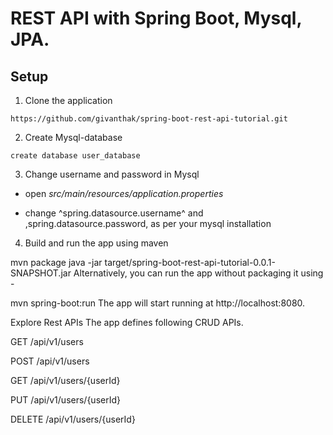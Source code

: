 # REST API with Spring Boot, Mysql, JPA.

## Setup

1. Clone the application
  ``` 
https://github.com/givanthak/spring-boot-rest-api-tutorial.git
 ```

2. Create Mysql-database

  ```    
create database user_database

  ```

3. Change  username and password in Mysql

* open _src/main/resources/application.properties_

* change ^spring.datasource.username^ and ,spring.datasource.password, as per your mysql installation

4. Build and run the app using maven

mvn package
java -jar target/spring-boot-rest-api-tutorial-0.0.1-SNAPSHOT.jar
Alternatively, you can run the app without packaging it using -

mvn spring-boot:run
The app will start running at http://localhost:8080.

Explore Rest APIs
The app defines following CRUD APIs.

GET /api/v1/users

POST /api/v1/users

GET /api/v1/users/{userId}

PUT /api/v1/users/{userId}

DELETE /api/v1/users/{userId}
